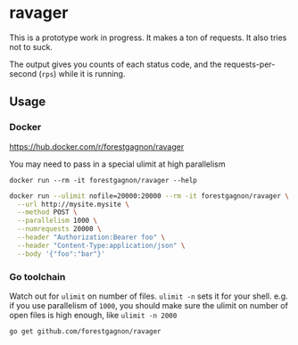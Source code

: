 # ravager

This is a prototype work in progress. It makes a ton of requests. It also tries not to suck.

The output gives you counts of each status code, and the requests-per-second (`rps`) while it is running.

## Usage

### Docker
https://hub.docker.com/r/forestgagnon/ravager

You may need to pass in a special ulimit at high parallelism

`docker run --rm -it forestgagnon/ravager --help`

```bash
docker run --ulimit nofile=20000:20000 --rm -it forestgagnon/ravager \
  --url http://mysite.mysite \
  --method POST \
  --parallelism 1000 \
  --numrequests 20000 \
  --header "Authorization:Bearer foo" \
  --header "Content-Type:application/json" \
  --body '{"foo":"bar"}'
```
### Go toolchain

Watch out for `ulimit` on number of files. `ulimit -n` sets it for your shell. e.g. if you use parallelism of `1000`, you should make sure the ulimit on number of open files is high enough, like `ulimit -n 2000`

```
go get github.com/forestgagnon/ravager
```
